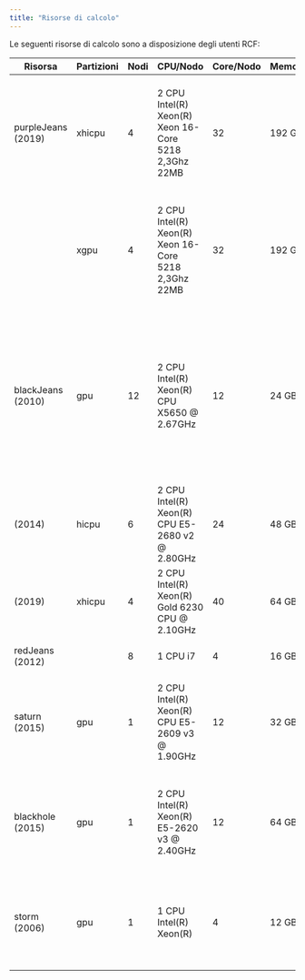 ```yaml
---
title: "Risorse di calcolo"
---
```


Le seguenti risorse di calcolo sono a disposizione degli utenti RCF:

| Risorsa           | Partizioni | Nodi | CPU/Nodo                                             | Core/Nodo | Memoria/Nodo   | Note                                                                       |
|-------------------|------------|------|------------------------------------------------------|-----------|----------------|-------------------------------------------------------------------------------------------------------------------------|
| purpleJeans (2019)| xhicpu     |    4 | 2 CPU Intel(R) Xeon(R) Xeon 16-Core 5218 2,3Ghz 22MB |        32 |         192 GB | Cluster dedicato alla ricerca nell’ambito del machine learning e big data. Mellanox CX4 VPI SinglePort FDR IB 56Gb/s x16. |
|                   | xgpu       |    4 | 2 CPU Intel(R) Xeon(R) Xeon 16-Core 5218 2,3Ghz 22MB |        32 |         192 GB | 4 GPU  (NVLINK) NVIDIA Tesla V100 32GB SXM2. Infiniband Mellanox CX4 VPI SinglePort FDR IB 56Gb/s x16. |
| blackJeans (2010) | gpu        |   12 | 2  CPU Intel(R) Xeon(R) CPU X5650 @ 2.67GHz          |        12 |          24 GB | Cluster dedicato alla produzione di simulazioni e previsioni meteorologiche, oceanografiche, dispersione di inquinanti in aria e acqua. 1 GPU  NVIDIA Tesla 2050. Infiniband Mellanox 40 Gb. |
|            (2014) | hicpu      |    6 | 2 CPU Intel(R) Xeon(R) CPU E5-2680 v2 @ 2.80GHz      |        24 |          48 GB | Infiniband Mellanox 40 Gb. |
|            (2019) | xhicpu     |    4 | 2 CPU Intel(R) Xeon(R) Gold 6230 CPU @ 2.10GHz       |        40 |          64 GB | Infiniband Mellanox 40 Gb. |
| redJeans (2012)   |            |    8 | 1 CPU i7                                             |         4 |          16 GB | Cluster Beowulf dedicato alla didattica. |
| saturn (2015)     | gpu        |    1 | 2 CPU Intel(R) Xeon(R) CPU E5-2609 v3 @ 1.90GHz      |        12 |          32 GB | Macchina dedicata alla didattica e alla ricerca prototipale. 2 GPU GeForce GTX Titan X 12GB. |
| blackhole (2015)  | gpu        |    1 | 2 CPU Intel(R) Xeon(R) E5-2620 v3 @ 2.40GHz          |        12 |          64 GB | Macchina dedicata alla didattica e alla ricerca prototipale. 1 GPU GeForce GTX Titan X 12GB. 1 GPU Quadro K4200. |
| storm (2006)      | gpu        |    1 | 1 CPU Intel(R) Xeon(R)                               |         4 |          12 GB | Macchina dedicata alla didattica e alla ricerca prototipale. 2 GPU NVIDIA Tesla 1060. 1 GPU Quadro |

